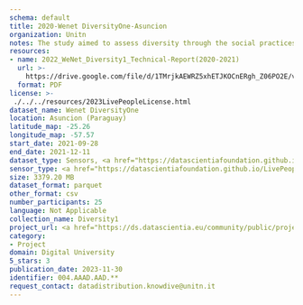 ```yaml
---
schema: default
title: 2020-Wenet DiversityOne-Asuncion
organization: Unitn
notes: The study aimed to assess diversity through the social practices and daily behaviors of university students from eight different countries. The research was carried out in two phases. Initially, a large sample of students from Denmark, Italy, Mongolia, Paraguay, the United Kingdom, China, Mexico, and India, completed a survey on their social practices, as well as their socio-demographic, cultural, and psychological elements. In the second phase, a sub-sample of the respondents engaged in a four-week data collection by using an innovative smartphone application called iLog. This app collected data from thirty-four smartphone sensors around the clock, allowing for an in-depth investigation into the diversity and daily routines of university students across countries, both synchronically and diachronically.
resources:
- name: 2022_WeNet_Diversity1_Technical-Report(2020-2021)
  url: >-
    https://drive.google.com/file/d/1TMrjkAEWRZ5xhETJKOCnERgh_Z06PO2E/view?usp=drive_link
  format: PDF
license: >-
 ./../../resources/2023LivePeopleLicense.html
dataset_name: Wenet DiversityOne
location: Asuncion (Paraguay)
latitude_map: -25.26
longitude_map: -57.57
start_date: 2021-09-28
end_date: 2021-12-11
dataset_type: Sensors, <a href="https://datascientiafoundation.github.io/LivePeople/datasets/2020-DV1-Asuncion-Diachronic-Interactions/"> Diachronic-Interactions</a>, <a href="https://datascientiafoundation.github.io/LivePeople/datasets/2020-DV1-Asuncion-Synchronic-Interactions/"> Synchronic-Interactions</a>
sensor_type: <a href="https://datascientiafoundation.github.io/LivePeople/datasets/2020-DV1-Asuncion-App-usage/"> App-usage</a>,  <a href="https://datascientiafoundation.github.io/LivePeople/datasets/2020-DV1-Asuncion-Device-usage/"> Device-usage</a>, <a href="https://datascientiafoundation.github.io/LivePeople/datasets/2020-DV1-Asuncion-Position/"> Position</a>,  <a href="https://datascientiafoundation.github.io/LivePeople/datasets/2020-DV1-Asuncion-Connectivity/"> Connectivity</a>, <a href="https://datascientiafoundation.github.io/LivePeople/datasets/2020-DV1-Asuncion-Motion/"> Motion</a>,  <a href="https://datascientiafoundation.github.io/LivePeople/datasets/2020-DV1-Asuncion-Environment/"> Environment</a>, <a href="https://datascientiafoundation.github.io/LivePeople/datasets/2020-DV1-Asuncion-Diachronic-Interactions/"> Diachronic-Interactions</a>, <a href="https://datascientiafoundation.github.io/LivePeople/datasets/2020-DV1-Asuncion-Synchronic-Interactions/"> Synchronic-Interactions</a>
size: 3379.20 MB
dataset_format: parquet
other_format: csv
number_participants: 25
language: Not Applicable
collection_name: Diversity1
project_url: <a href="https://ds.datascientia.eu/community/public/projects/6b8e2fb9-30d9-4fdb-9116-0cc7cc00ba3e">https://ds.datascientia.eu/community/public/projects/6b8e2fb9-30d9-4fdb-9116-0cc7cc00ba3e</a>
category:
- Project
domain: Digital University
5_stars: 3
publication_date: 2023-11-30
identifier: 004.AAAD.AAD.**
request_contact: datadistribution.knowdive@unitn.it
---
```



